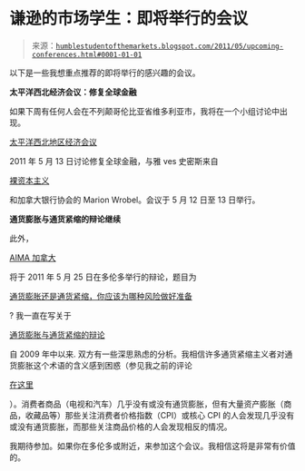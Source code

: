 <!--yml

类别：未分类

日期：2024-05-18 04:20:32

-->

# 谦逊的市场学生：即将举行的会议

> 来源：[`humblestudentofthemarkets.blogspot.com/2011/05/upcoming-conferences.html#0001-01-01`](https://humblestudentofthemarkets.blogspot.com/2011/05/upcoming-conferences.html#0001-01-01)

以下是一些我想重点推荐的即将举行的感兴趣的会议。

**太平洋西北经济会议：修复全球金融**

如果下周有任何人会在不列颠哥伦比亚省维多利亚市，我将在一个小组讨论中出现。

[太平洋西北地区经济会议](http://www.pnrec.org/)

2011 年 5 月 13 日讨论修复全球金融，与雅 ves 史密斯来自

[裸资本主义](http://www.nakedcapitalism.com/)

和加拿大银行协会的 Marion Wrobel。会议于 5 月 12 日至 13 日举行。

**通货膨胀与通货紧缩的辩论继续**

此外，

[AIMA 加拿大](http://aima-canada.org/)

将于 2011 年 5 月 25 日在多伦多举行的辩论，题目为

[通货膨胀还是通货紧缩，你应该为哪种风险做好准备](http://aima-canada.org/cgi-bin/seminars_user.cgi?rm=show_event_details&se_id=126&interaction_id=1)

? 我一直在写关于

[通货膨胀与通货紧缩的辩论](http://humblestudentofthemarkets.blogspot.com/2009/04/third-way-in-inflationdeflation-debate.html)

自 2009 年中以来\. 双方有一些深思熟虑的分析。我相信许多通货紧缩主义者对通货膨胀这个术语的含义感到困惑（参见我之前的评论

[在这里](http://humblestudentofthemarkets.blogspot.com/2009/10/what-kind-of-inflation_26.html)

）。消费者商品（电视和汽车）几乎没有或没有通货膨胀，但有大量资产膨胀（商品，收藏品等）那些关注消费者价格指数（CPI）或核心 CPI 的人会发现几乎没有或没有通货膨胀，而那些关注商品价格的人会发现相反的情况。

我期待参加。如果你在多伦多或附近，来参加这个会议。我相信这将是非常有价值的。
